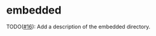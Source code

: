 # embedded

TODO([#16](https://github.com/robocin/ssl-core/issues/16)): Add a description of the embedded directory.

